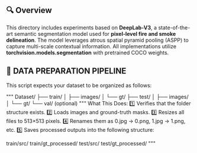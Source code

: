 ## 🔍 Overview
This directory includes experiments based on **DeepLab-V3**, a state-of-the-art semantic segmentation model used for **pixel-level fire and smoke delineation**. The model leverages atrous spatial pyramid pooling (ASPP) to capture multi-scale contextual information. All implementations utilize **torchvision.models.segmentation** with pretrained COCO weights.

## 📂 DATA PREPARATION PIPELINE
This script expects your dataset to be organized as follows:

"""
Dataset/
├── train/
│   ├── images/
│   └── gt/
├── test/
│   ├── images/
│   └── gt/
└── val/ (optional)
"""
What This Does:
1️⃣ Verifies that the folder structure exists.
2️⃣ Loads images and ground-truth masks.
3️⃣ Resizes all files to 513×513 pixels.
4️⃣ Renames them as 0.jpg → 0.png, 1.jpg → 1.png, etc.
5️⃣ Saves processed outputs into the following structure:

train/src/
train/gt_processed/
test/src/
test/gt_processed/
"""
